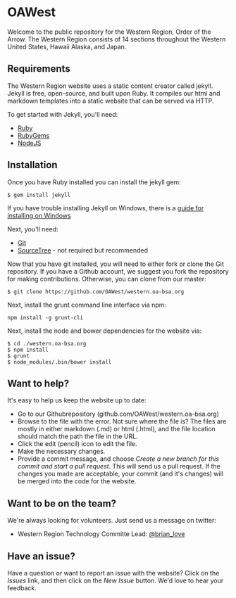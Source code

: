 # OAWest

Welcome to the public repository for the Western Region, Order of the Arrow. The Western Region consists of 14 sections throughout the Western United States, Hawaii Alaska, and Japan.

## Requirements

The Western Region website uses a static content creator called jekyll. Jekyll is free, open-source, and built upon Ruby. It compiles our html and markdown templates into a static website that can be served via HTTP.

To get started with Jekyll, you'll need:

* [Ruby](https://www.ruby-lang.org/en/downloads/)
* [RubyGems](https://rubygems.org/pages/download)
* [NodeJS](https://nodejs.org/)

## Installation

Once you have Ruby installed you can install the jekyll gem:

`$ gem install jekyll`

If you have trouble installing Jekyll on Windows, there is a [guide for installing on Windows](http://jekyll-windows.juthilo.com/)

Next, you'll need:

* [Git](https://git-scm.com/)
* [SourceTree](https://www.sourcetreeapp.com/) - not required but recommended

Now that you have git installed, you will need to either fork or clone the Git repository. If you have a Github account, we suggest you fork the repository for making contributions. Otherwise, you can clone from our master:

`$ git clone https://github.com/OAWest/western.oa-bsa.org`

Next, install the grunt command line interface via npm:

`npm install -g grunt-cli`

Next, install the node and bower dependencies for the website via:

    $ cd ./western.oa-bsa.org
    $ npm install
    $ grunt
    $ node_modules/.bin/bower install


## Want to help?

It's easy to help us keep the website up to date:

* Go to our Githubrepository (github.com/OAWest/western.oa-bsa.org)
* Browse to the file with the error. Not sure where the file is? The files are mostly in either markdown (.md) or html (.html), and the file location should match the path the file in the URL.
* Click the edit (pencil) icon to edit the file.
* Make the necessary changes.
* Provide a commit message, and choose _Create a new branch for this commit and start a pull request_. This will send us a pull request. If the changes you made are acceptable, your commit (and it's changes) will be merged into the code for the website.

## Want to be on the team?

We're always looking for volunteers. Just send us a message on twitter:

* Western Region Technology Committe Lead: [@brian_love](https://twitter.com/brian_love)

## Have an issue?

Have a question or want to report an issue with the website? Click on the _Issues_ link, and then click on the _New Issue_ button. We'd love to hear your feedback.